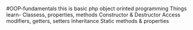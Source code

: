 #OOP-fundamentals
this is basic php object orinted programming
Things learn-
Classess, properties, methods
Constructor & Destructor
Access modifiers, getters, setters
Inheritance
Static methods & properties
